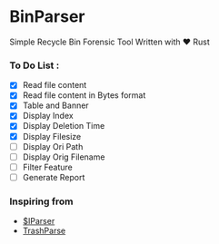 # BinParser
Simple Recycle Bin Forensic Tool Written with ❤ Rust 


### To Do List :
- [X] Read file content
- [X] Read file content in Bytes format
- [X] Table and Banner
- [X] Display Index
- [X] Display Deletion Time
- [X] Display Filesize
- [ ] Display Ori Path
- [ ] Display Orig Filename
- [ ] Filter Feature
- [ ] Generate Report

### Inspiring from 
- [$IParser](https://df-stream.com/recycle-bin-i-parser/) 
- [TrashParse](https://github.com/hanasuru/TrashParse/)
